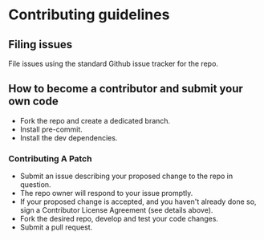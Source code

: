 # Contributing guidelines

## Filing issues

File issues using the standard Github issue tracker for the repo.

## How to become a contributor and submit your own code

* Fork the repo and create a dedicated branch.
* Install pre-commit.
* Install the dev dependencies.

### Contributing A Patch

* Submit an issue describing your proposed change to the repo in question.
* The repo owner will respond to your issue promptly.
* If your proposed change is accepted, and you haven't already done so, sign a Contributor License Agreement (see details above).
* Fork the desired repo, develop and test your code changes.
* Submit a pull request.
